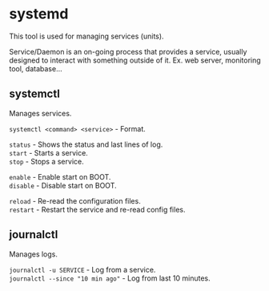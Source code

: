 # systemd

This tool is used for managing services (units).  

Service/Daemon is an on-going process that provides a service, usually designed to interact with something outside of it. Ex. web server, monitoring tool, database...  

## systemctl
Manages services.

`systemctl <command> <service>` - Format.

`status` - Shows the status and last lines of log.  
`start` - Starts a service.  
`stop` - Stops a service.

`enable` - Enable start on BOOT.  
`disable` - Disable start on BOOT.

`reload` - Re-read the configuration files.  
`restart` - Restart the service and re-read config files.

## journalctl
Manages logs.

`journalctl -u SERVICE` - Log from a service.  
`journalctl --since "10 min ago"` - Log from last 10 minutes.
